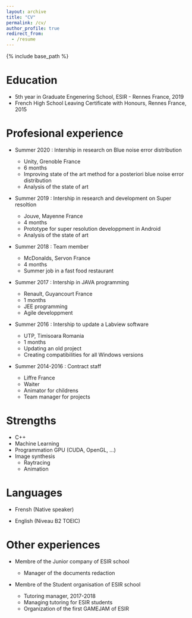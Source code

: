 ```yaml
---
layout: archive
title: "CV"
permalink: /cv/
author_profile: true
redirect_from:
  - /resume
---
```


{% include base_path %}

Education
======
* 5th year in Graduate Engenering School, ESIR - Rennes France, 2019
* French High School Leaving Certificate with Honours, Rennes France, 2015


Profesional experience
======
* Summer 2020 : Intership in  research on Blue noise error distribution
  * Unity, Grenoble France
  * 6 months
  * Improving state of the art method for a posteriori blue noise error distribution
  * Analysis of the state of art

* Summer 2019 : Intership in  research and development on Super resoltion
  * Jouve, Mayenne France
  * 4 months
  * Prototype for super resolution developpment in Android
  * Analysis of the state of art

* Summer 2018 : Team member
  * McDonalds, Servon France
  * 4 months
  * Summer job in a fast food restaurant
  
* Summer 2017 : Intership in JAVA programming
  * Renault, Guyancourt France
  * 1 months
  * JEE programming
  * Agile developpment
  
* Summer 2016 : Intership to update a Labview software
  * UTP, Timisoara Romania
  * 1 months
  * Updating an old project
  * Creating compatibilities for all Windows versions
  
* Summer 2014-2016 : Contract staff
  * Liffre France
  * Waiter
  * Animator for childrens
  * Team manager for projects

Strengths
======
* C++
* Machine Learning
* Programmation GPU (CUDA, OpenGL, ...)
* Image synthesis
  * Raytracing
  * Animation


Languages
======
* Frensh (Native speaker)

* English (Niveau B2 TOEIC)


Other experiences
======
* Membre of the Junior company of ESIR school
  * Manager of the documents redaction
  
* Membre of the Student organisation of ESIR school
  * Tutoring manager, 2017-2018
  * Managing tutoring for ESIR students
  * Organization of the first GAMEJAM of ESIR